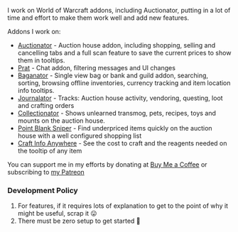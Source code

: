 I work on World of Warcraft addons, including Auctionator, putting in a lot of time and effort to make them work well and add new features.

Addons I work on:
- [Auctionator](https://github.com/Auctionator/Auctionator/) - Auction house addon, including shopping, selling and cancelling tabs and a full scan feature to save the current prices to show them in tooltips.
- [Prat](https://github.com/Legacy-of-Sylvanaar/prat-3-0) - Chat addon, filtering messages and UI changes
- [Baganator](https://github.com/Baganator/Baganator/) - Single view bag or bank and guild addon, searching, sorting, browsing offline inventories, currency tracking and item location info tooltips.
- [Journalator](https://github.com/Auctionator/Journalator/) - Tracks: Auction house activity, vendoring, questing, loot and crafting orders
- [Collectionator](https://github.com/Auctionator/Collectionator/) - Shows unlearned transmog, pets, recipes, toys and mounts on the auction house.
- [Point Blank Sniper](https://github.com/Auctionator/PointBlankSniper) - Find underpriced items quickly on the auction house with a well configured shopping list
- [Craft Info Anywhere](https://github.com/plusmouse/CraftInfoAnywhere) - See the cost to craft and the reagents needed on the tooltip of any item

You can support me in my efforts by donating at [Buy Me a Coffee](https://buymeacoffee.com/plusmouse) or subscribing to [my Patreon](https://www.patreon.com/plusmouse)

### Development Policy
1. For features, if it requires lots of explanation to get to the point of why it might be useful, scrap it 😛
2. There must be zero setup to get started 🥳
